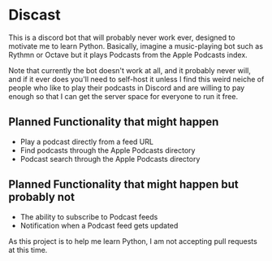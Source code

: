 # Discast
This is a discord bot that will probably never work ever, designed to motivate me to learn Python. Basically, imagine a music-playing bot such as Rythmn or Octave but it plays Podcasts from the Apple Podcasts index.

Note that currently the bot doesn't work at all, and it probably never will, and if it ever does you'll need to self-host it unless I find this weird neiche of people who like to play their podcasts in Discord and are willing to pay enough so that I can get the server space for everyone to run it free.

## Planned Functionality that might happen
* Play a podcast directly from a feed URL
* Find podcasts through the Apple Podcasts directory
* Podcast search through the Apple Podcasts directory

## Planned Functionality that might happen but probably not
* The ability to subscribe to Podcast feeds
* Notification when a Podcast feed gets updated

As this project is to help me learn Python, I am not accepting pull requests at this time.

